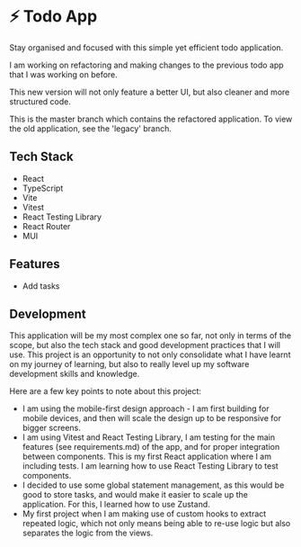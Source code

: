 # :zap: Todo App

Stay organised and focused with this simple yet efficient todo application.

I am working on refactoring and making changes to the previous todo app that I was working on before.

This new version will not only feature a better UI, but also cleaner and more structured code.

This is the master branch which contains the refactored application. To view the old application, see the 'legacy' branch.

## Tech Stack

- React
- TypeScript
- Vite
- Vitest
- React Testing Library
- React Router
- MUI

## Features

- Add tasks

## Development

This application will be my most complex one so far, not only in terms of the scope, but also the tech stack and good development practices that I will use. This project is an opportunity to not only consolidate what I have learnt on my journey of learning, but also to really level up my software development skills and knowledge.

Here are a few key points to note about this project:

<!-- - I have been quite serious about the maintainability and reusability of the code. For this, I have written many custom hooks (something I haven't done before in any project) and higher order components (also something I haven't done before). I have taken care to extract reused logic into its own separate unit which can be extended and reused anytime.
- I have written some tests for each component. Instead of testing for every single detail, they just test the features. -->

- I am using the mobile-first design approach - I am first building for mobile devices, and then will scale the design up to be responsive for bigger screens.
- I am using Vitest and React Testing Library, I am testing for the main features (see requirements.md) of the app, and for proper integration between components. This is my first React application where I am including tests. I am learning how to use React Testing Library to test components.
- I decided to use some global statement management, as this would be good to store tasks, and would make it easier to scale up the application. For this, I learned how to use Zustand.
- My first project when I am making use of custom hooks to extract repeated logic, which not only means being able to re-use logic but also separates the logic from the views.

<!-- # :zap: Todo App

Stay organised and focused with this simple yet efficient todo application.

This application is not yet complete and is currently being developed on.

[View the application here.](https://sa9102.github.io/Todo-App/)


## :control_knobs: Features

- Create todo items
- A todo item has a name and a priority. It can also optionally have further descriptions, and can also belong to a category
- Can edit todo items, check them off, and delete them
- Can filter items by text

Beware that this application is not yet responsive for smaller devices, though I plan to make it so.

## :bulb: How To Use

- To create a new todo item, click on the green 'NEW TODO' button.
- The name is mandatory, other fields are optional.
- Each todo item has a default priority of 'Low'. You can change it to 'Medium' or 'High'.
- Each todo item by default belongs to no category. You can select a category that it belongs to.
- You can create your own categories, and assign a specific colour to it.

---

- To right of each todo item is an 'EDIT' button and 'DELETE' button. Here, you can edit the specific details of a todo item, or delete one.
- To toggle a todo item between 'Completed' and 'Not Completed', click on the todo item.
- Each todo item has an arrow to the left of its name. You can click on it to expand or minimise the todo item, which will show or hide more details respectively.
- Each todo item has a priority circle to the right of its name. It will be green if the priority is 'Low', orange is 'Medium', and red if 'High'.
- You can click on the priority circle to quickly change the todo item's priority.
- If a todo item belongs to a category, its category name and colour will appear to the right of its priority circle.
- If you have at least one todo item marked as 'Completed', a red button will appear on the toolbar which will delete all completed todo items in one go.
  -- You can filter items by text using the textbox at the top. The text can be in the todo list's name, description, or both.

## :hammer_and_wrench: Upcoming Features

This project is currently in development. Here are a few features I plan to add:

- Order todo items by name, priority, category etc.
- Start and end date
- Or, start date with no end date (i.e. ongoing task)
- End date with no start date (i.e. a deadline)
- Responsiveness for smaller devices
- Have a todo item belong in multiple categories
- Connect to a database to permanently save data

## :desktop_computer: Tech Stack

- React
- TypeScript

I am fairly new to TypeScript, so usage of TypeScript is limited. I have used it to define the 'type' of a todo item, as well as the type of props for different components.

React context is used to allow todo items to access the functions that manipulate its own objects in state, avoiding prop drilling.

I use custom CSS variables to help maintain a consistent colour scheme in the application.

I have optimised the speed of the application by making use of useMemo wherever I can, to ensure that specific values (such as filtered todo items) are re-calculated only when they need to, and not everytime a single update is made to the DOM.

## :package: Dependencies

- [react-modal](https://www.npmjs.com/package/react-modal)

## :chart_with_upwards_trend: Update Log

### 16th December 2024

- You can now filter items by category

### 15th December 2024

- Added a new branch "frontend+backend" where I am working on the backend

### 12th December 2024

- Tidied up code and added comments
- The 'edit' and 'delete' buttons of a todo item now appear only when you hover over it

### 11th December 2024

- A button for removing all completed todo items in one go
- Assign colours to categories
- Have the category name and colour appear on each todo item
- Adjust the colour of the category name (black or white) based on the background color, for better contrast
- Filter items by text in both name and description

### 10th December 2024

- Quickly change a todo item's priority by clicking on the priority circle

### 9th December 2024

- Changed design, and added a few features:
  - Expand/minimise a task to show/hide its description
  - Priority circle next to task name, the colour depicting priority - green for low, orange for medium, red for high

### 7th November 2024

- Repository created and first commit.

## :warning: Known Issues

- Not yet responsive for tablet and mobile devices. -->
